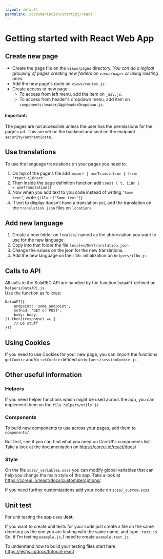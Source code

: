 ```yaml
---
layout: default
permalink: /documentation/starting/react
---
```

# Getting started with React Web App


## Create new page

- Create the page file on the <code>views/pages</code> directory. *You can do a logical grouping of pages creating new folders on <code>views/pages</code> or using existing ones.*
- Add the new page's route on <code>views/routes.js</code>.
- Create access to new page:
	- To access from left menu, add the item on <code>_nav.js</code>. 
	- To access from header's dropdown menu, add item on <code>components/header/AppHeaderDropdown.js</code>.

#### Important:
The pages are not accessible  unless the user has the permissions for the page's url. This are set on the backend and sent on the endpoint <code>security/authenticate</code>.
 
 
## Use translations

To use the language translations on your pages you need to:

1. On top of the page's file add <code>import \{ useTranslation } from 'react-i18next' </code>
2. Then inside the page definition function add <code>const { t, i18n } = useTranslation()</code>
3. Now when you add text to you code instead of writing <code>"Some text"</code>, write <code>{i18n.t("Some text")}</code>
4. If text to display doesn't have a translation yet, add the translation on the <code>translation.json</code> files on <code>location/</code>

## Add new language
 
1. Create a new folder on <code>locales/</code> named as the abbreviation you want to use for the new language.
2. Copy into that folder the file <code>locales/EN/translation.json</code>
3. Change the values on the json for the new translations.
4. Add the new language on the <code>i18n</code> initialization on <code>helpers/i18n.js</code>
 
 ## Calls to API
 
All calls to the SolaREC API are handled by the function <code>DataAPI</code> defined on <code>helpers/DataAPI.js</code>.
<br>Use the function as follows:
<pre><code>DataAPI({
	endpoint: 'some_endpoint',
	method: 'GET or POST',
	body: body,
}).then((response) => {
	// Do stuff
}))
</code></pre>

## Using Cookies

If you need to use Cookies for your new page, you can import the functions <code>getCookie</code> and/or <code>setCookie</code> defined on <code>helpers/sessionCookie.js</code>.


## Other useful information
 
### Helpers
 
If you need helper functions which might be used across the app, you can implement them on the <code>file helpers/utils.js</code>
 
### Components
 
To build new components to use across your pages, add them to <code>components/</code>
 
But first, see if you can find what you need on CoreUI's components list. Take a look at the documentation on https://coreui.io/react/docs/
 
### Style
 
On the file <code>scss/_variables.scss</code> you can modify global variables that can help you change the main style of the app. Take a look at https://coreui.io/react/docs/customize/options/.
 
If you need further customizations add your code on <code>scss/_custom.scss</code>
 
 
## Unit test
 
For unit testing the app uses **Jest**. 
 
If you want to create unit tests for your code just create a file on the same directory as the one you are testing with the same name, and type <code>.test.js</code>. So, if I'm testing <code>example.js</code>, I need to create <code>example.test.js</code>.
 
To understand how to build your testing files start here: https://jestjs.io/docs/tutorial-react
